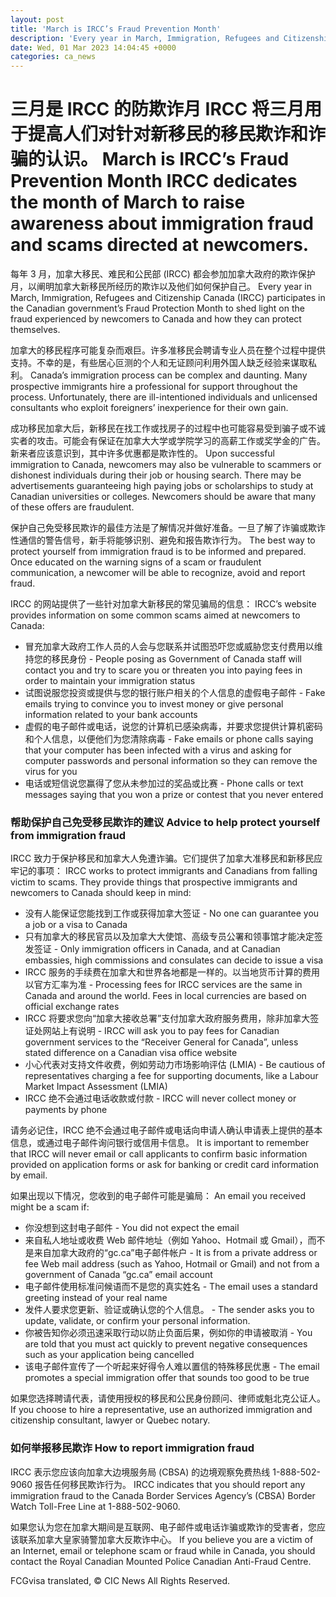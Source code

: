 ```yaml
---
layout: post
title: 'March is IRCC’s Fraud Prevention Month'
description: 'Every year in March, Immigration, Refugees and Citizenship Canada (IRCC) participates in the Canadian government’s Fraud Protection Month to shed light on the fraud experienced by newcomers to Canada and how they can protect themselves. Discover if You Are Eligible for Canadian Immigration Canada’s immigration process can be complex and daunting. Many prospective immigrants hire […]'
date: Wed, 01 Mar 2023 14:04:45 +0000
categories: ca_news
---
```


# 三月是 IRCC 的防欺诈月 IRCC 将三月用于提高人们对针对新移民的移民欺诈和诈骗的认识。	March is IRCC’s Fraud Prevention Month IRCC dedicates the month of March to raise awareness about immigration fraud and scams directed at newcomers.
每年 3 月，加拿大移民、难民和公民部 (IRCC) 都会参加加拿大政府的欺诈保护月，以阐明加拿大新移民所经历的欺诈以及他们如何保护自己。	Every year in March, Immigration, Refugees and Citizenship Canada (IRCC) participates in the Canadian government’s Fraud Protection Month to shed light on the fraud experienced by newcomers to Canada and how they can protect themselves.
	
加拿大的移民程序可能复杂而艰巨。许多准移民会聘请专业人员在整个过程中提供支持。不幸的是，有些居心叵测的个人和无证顾问利用外国人缺乏经验来谋取私利。	Canada’s immigration process can be complex and daunting. Many prospective immigrants hire a professional for support throughout the process. Unfortunately, there are ill-intentioned individuals and unlicensed consultants who exploit foreigners’ inexperience for their own gain.
	
成功移民加拿大后，新移民在找工作或找房子的过程中也可能容易受到骗子或不诚实者的攻击。可能会有保证在加拿大大学或学院学习的高薪工作或奖学金的广告。新来者应该意识到，其中许多优惠都是欺诈性的。	Upon successful immigration to Canada, newcomers may also be vulnerable to scammers or dishonest individuals during their job or housing search. There may be advertisements guaranteeing high paying jobs or scholarships to study at Canadian universities or colleges. Newcomers should be aware that many of these offers are fraudulent.
	
保护自己免受移民欺诈的最佳方法是了解情况并做好准备。一旦了解了诈骗或欺诈性通信的警告信号，新手将能够识别、避免和报告欺诈行为。	The best way to protect yourself from immigration fraud is to be informed and prepared. Once educated on the warning signs of a scam or fraudulent communication, a newcomer will be able to recognize, avoid and report fraud.
	
IRCC 的网站提供了一些针对加拿大新移民的常见骗局的信息：	IRCC’s website provides information on some common scams aimed at newcomers to Canada:
	
- 冒充加拿大政府工作人员的人会与您联系并试图恐吓您或威胁您支付费用以维持您的移民身份	-   People posing as Government of Canada staff will contact you and try to scare you or threaten you into paying fees in order to maintain your immigration status
- 试图说服您投资或提供与您的银行账户相关的个人信息的虚假电子邮件	-   Fake emails trying to convince you to invest money or give personal information related to your bank accounts
- 虚假的电子邮件或电话，说您的计算机已感染病毒，并要求您提供计算机密码和个人信息，以便他们为您清除病毒	-   Fake emails or phone calls saying that your computer has been infected with a virus and asking for computer passwords and personal information so they can remove the virus for you
- 电话或短信说您赢得了您从未参加过的奖品或比赛	-   Phone calls or text messages saying that you won a prize or contest that you never entered
	
### 帮助保护自己免受移民欺诈的建议	Advice to help protect yourself from immigration fraud
	
IRCC 致力于保护移民和加拿大人免遭诈骗。它们提供了加拿大准移民和新移民应牢记的事项：	IRCC works to protect immigrants and Canadians from falling victim to scams. They provide things that prospective immigrants and newcomers to Canada should keep in mind:
	
- 没有人能保证您能找到工作或获得加拿大签证	-   No one can guarantee you a job or a visa to Canada
- 只有加拿大的移民官员以及加拿大大使馆、高级专员公署和领事馆才能决定签发签证	-   Only immigration officers in Canada, and at Canadian embassies, high commissions and consulates can decide to issue a visa
- IRCC 服务的手续费在加拿大和世界各地都是一样的。以当地货币计算的费用以官方汇率为准	-   Processing fees for IRCC services are the same in Canada and around the world. Fees in local currencies are based on official exchange rates
- IRCC 将要求您向“加拿大接收总署”支付加拿大政府服务费用，除非加拿大签证处网站上有说明	-   IRCC will ask you to pay fees for Canadian government services to the “Receiver General for Canada”, unless stated difference on a Canadian visa office website
- 小心代表对支持文件收费，例如劳动力市场影响评估 (LMIA)	-   Be cautious of representatives charging a fee for supporting documents, like a Labour Market Impact Assessment (LMIA)
- IRCC 绝不会通过电话收款或付款	-   IRCC will never collect money or payments by phone
	
请务必记住，IRCC 绝不会通过电子邮件或电话向申请人确认申请表上提供的基本信息，或通过电子邮件询问银行或信用卡信息。	It is important to remember that IRCC will never email or call applicants to confirm basic information provided on application forms or ask for banking or credit card information by email.
	
如果出现以下情况，您收到的电子邮件可能是骗局：	An email you received might be a scam if:
	
- 你没想到这封电子邮件	-   You did not expect the email
- 来自私人地址或收费 Web 邮件地址（例如 Yahoo、Hotmail 或 Gmail），而不是来自加拿大政府的“gc.ca”电子邮件帐户	-   It is from a private address or fee Web mail address (such as Yahoo, Hotmail or Gmail) and not from a government of Canada “gc.ca” email account
- 电子邮件使用标准问候语而不是您的真实姓名	-   The email uses a standard greeting instead of your real name
- 发件人要求您更新、验证或确认您的个人信息。	-   The sender asks you to update, validate, or confirm your personal information.
- 你被告知你必须迅速采取行动以防止负面后果，例如你的申请被取消	-   You are told that you must act quickly to prevent negative consequences such as your application being cancelled
- 该电子邮件宣传了一个听起来好得令人难以置信的特殊移民优惠	-   The email promotes a special immigration offer that sounds too good to be true
	
如果您选择聘请代表，请使用授权的移民和公民身份顾问、律师或魁北克公证人。	If you choose to hire a representative, use an authorized immigration and citizenship consultant, lawyer or Quebec notary.
	
### 如何举报移民欺诈	How to report immigration fraud
	
IRCC 表示您应该向加拿大边境服务局 (CBSA) 的边境观察免费热线 1-888-502-9060 报告任何移民欺诈行为。	IRCC indicates that you should report any immigration fraud to the Canada Border Services Agency’s (CBSA) Border Watch Toll-Free Line at 1-888-502-9060.
	
如果您认为您在加拿大期间是互联网、电子邮件或电话诈骗或欺诈的受害者，您应该联系加拿大皇家骑警加拿大反欺诈中心。	If you believe you are a victim of an Internet, email or telephone scam or fraud while in Canada, you should contact the Royal Canadian Mounted Police Canadian Anti-Fraud Centre.
	

FCGvisa translated, © CIC News All Rights Reserved.
